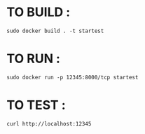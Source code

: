 
# TO BUILD :

    sudo docker build . -t startest

# TO RUN :

    sudo docker run -p 12345:8000/tcp startest

# TO TEST :

    curl http://localhost:12345



